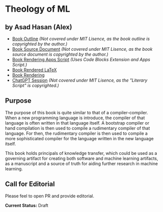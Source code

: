 # Theology of ML
## by Asad Hasan (Alex) 

* [Book Outline](https://docs.google.com/document/d/1ZApaPQAbKkqyfl8uKLJCr8QT72QQnsnDwx1DAqf6Yzw) *(Not covered under MIT
Lisence, as the book outline is copyrighted by the author.)*
* [Book Source Document](https://docs.google.com/document/d/1KzkR78pXx59w8F50gJXtNxh4NtCUZo4IkyJAC8O7sXw) *(Not covered under MIT
Lisence, as the book source document is copyrighted by the author.)*
* [Book Rendering Apps Script](DocToLatex.gs) *(Uses Code Blocks Extension and Apps Script.)*
* [Book Rendered LaTeX](TheologyOfML.tex)
* [Book Rendering](Theology_of_ML.pdf)
* [ChatGPT Session](https://chat.openai.com/share/2435693b-f389-4f0e-b70e-2b5d15cdcc71) *(Not covered under MIT Lisence, as the "Literary Script" is copyrighted.)*

## Purpose

The purpose of this book is quite similar to that of a compiler-compiler. When a new programming language is 
introduce, the compiler of that language is often written in that language itself. A bootstrap compiler or hand 
compilation is then used to compile a rudimentary compiler of that language. For then, the rudimentary compiler is then 
used to compile a more sophisticated compiler for the language written in the new language itself.

This book holds principals of knowledge transfer, which could be used as a governing artifact for creating both 
software and machine learning artifacts, as a manuscript and a source of truth for aiding further research in machine 
learning.

## Call for Editorial

Please feel to open PR and provide editorial.

**Current Status:** Draft
